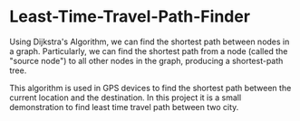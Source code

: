 # Least-Time-Travel-Path-Finder
Using Dijkstra's Algorithm, we can find the shortest path between nodes in a graph. Particularly, we can find the shortest path from a node (called the "source node") to all other nodes in the graph, producing a shortest-path tree.

This algorithm is used in GPS devices to find the shortest path between the current location and the destination.
In this project it is a small demonstration to find least time travel path between two city.
